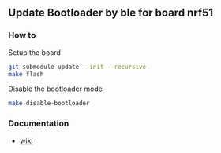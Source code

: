 ## Update Bootloader by ble for board nrf51

### How to

Setup the board

```sh
git submodule update --init --recursive
make flash
```

Disable the bootloader mode

```sh
make disable-bootloader
```

### Documentation

 * [wiki](https://github.com/astraliot/ble-bootloader/wiki)
